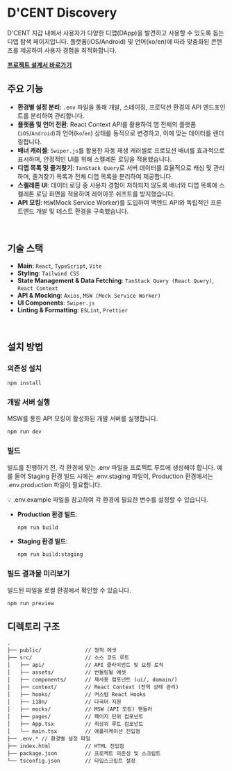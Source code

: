  
# **D'CENT Discovery**

D'CENT 지갑 내에서 사용자가 다양한 디앱(DApp)을 발견하고 사용할 수 있도록 돕는 디앱 탐색 페이지입니다. 플랫폼(iOS/Android) 및 언어(ko/en)에 따라 맞춤화된 콘텐츠를 제공하여 사용자 경험을 최적화합니다.

[**프로젝트 설계서 바로가기**](https://usiyoung.notion.site/D-CENT-Discovery-2357dc1d1d1e8090b484ff6d71710b75)



## 주요 기능

  - **환경별 설정 분리**: `.env` 파일을 통해 개발, 스테이징, 프로덕션 환경의 API 엔드포인트를 분리하여 관리합니다.
  - **플랫폼 및 언어 전환**: React Context API를 활용하여 앱 전체의 플랫폼(`iOS`/`Android`)과 언어(`ko`/`en`) 상태를 동적으로 변경하고, 이에 맞는 데이터를 렌더링합니다.
  - **배너 캐러셀**: `Swiper.js`를 활용한 자동 재생 캐러셀로 프로모션 배너를 효과적으로 표시하며, 안정적인 UI를 위해 스켈레톤 로딩을 적용했습니다.
  - **디앱 목록 및 즐겨찾기**: `TanStack Query`로 서버 데이터를 효율적으로 캐싱 및 관리하며, 즐겨찾기 목록과 전체 디앱 목록을 분리하여 제공합니다.
  - **스켈레톤 UI**: 데이터 로딩 중 사용자 경험이 저하되지 않도록 배너와 디앱 목록에 스켈레톤 로딩 화면을 적용하여 레이아웃 쉬프트를 방지했습니다.
  - **API 모킹**: `MSW`(Mock Service Worker)를 도입하여 백엔드 API와 독립적인 프론트엔드 개발 및 테스트 환경을 구축했습니다.


<br/>

## 기술 스택

  - **Main**: `React`, `TypeScript`, `Vite`
  - **Styling**: `Tailwind CSS`
  - **State Management & Data Fetching**: `TanStack Query (React Query)`, `React Context`
  - **API & Mocking**: `Axios`, `MSW (Mock Service Worker)`
  - **UI Components**: `Swiper.js`
  - **Linting & Formatting**: `ESLint`, `Prettier`

<br/>

## 설치 방법

### **의존성 설치**

```bash
npm install
```

### **개발 서버 실행**

MSW를 통한 API 모킹이 활성화된 개발 서버를 실행합니다.

```bash
npm run dev
```

### **빌드**
빌드를 진행하기 전, 각 환경에 맞는 .env 파일을 프로젝트 루트에 생성해야 합니다. 예를 들어 Staging 환경 빌드 시에는 .env.staging 파일이, Production 환경에서는 .env.production 파일이 필요합니다.

💡 .env.example 파일을 참고하여 각 환경에 필요한 변수를 설정할 수 있습니다.

  - **Production 환경 빌드**:
    ```bash
    npm run build
    ```
  - **Staging 환경 빌드**:
    ```bash
    npm run build:staging
    ```

### **빌드 결과물 미리보기**

빌드된 파일을 로컬 환경에서 확인할 수 있습니다.

```bash
npm run preview
```



## 디렉토리 구조

```
.
├── public/              // 정적 에셋
├── src/                 // 소스 코드 루트
│   ├── api/             // API 클라이언트 및 요청 로직
│   ├── assets/          // 번들링될 에셋
│   ├── components/      // 재사용 컴포넌트 (ui/, domain/)
│   ├── context/         // React Context (전역 상태 관리)
│   ├── hooks/           // 커스텀 React Hooks
│   ├── i18n/            // 다국어 지원
│   ├── mocks/           // MSW (API 모킹) 핸들러
│   ├── pages/           // 페이지 단위 컴포넌트
│   ├── App.tsx          // 최상위 루트 컴포넌트
│   └── main.tsx         // 애플리케이션 진입점
├── .env.* // 환경별 설정 파일
├── index.html           // HTML 진입점
├── package.json         // 프로젝트 의존성 및 스크립트
└── tsconfig.json        // 타입스크립트 설정
```
